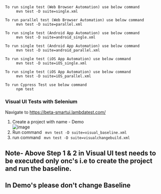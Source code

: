 
```
To run single test (Web Browser Automation) use below command
     mvn test -D suite=single.xml

To run parallel test (Web Browser Automation) use below command
     mvn test -D suite=parallel.xml

To run single test (Android App Automation) use below command
     mvn test -D suite=android_single.xml
    
To run single test (Android App Automation) use below command
     mvn test -D suite=android_parallel.xml    
 
To run single test (iOS App Automation) use below command
     mvn test -D suite=iOS_single.xml
    
To run single test (iOS App Automation) use below command
     mvn test -D suite=iOS_parallel.xml 

To run Cypress Test use below command
     npm test    

```

### Visual UI Tests with Selenium

Navigate to https://beta-smartui.lambdatest.com/

1. Create a project with name - Demo  
![image](https://user-images.githubusercontent.com/97744525/161967674-a0d6668c-9079-4f08-b06e-c9132ef1b801.png)
2. Run command ```  mvn test -D suite=visual_baseline.xml  ``` 
3. run command ```  mvn test -D suite=visualchangebuild.xml ```

## Note- Above Step 1 & 2 in Visual UI test needs to be executed only onc's i.e to create the project and run the baseline.
## In Demo's please don't change Baseline
